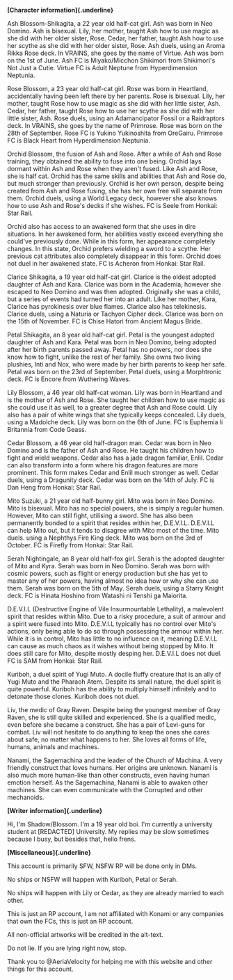**[Character information]{.underline}**

Ash Blossom-Shikagita, a 22 year old half-cat girl. Ash was born in Neo
Domino. Ash is bisexual. Lily, her mother, taught Ash how to use magic
as she did with her older sister, Rose. Cedar, her father, taught Ash
how to use her scythe as she did with her older sister, Rose. Ash duels,
using an Aroma Rikka Rose deck. In VRAINS, she goes by the name of Virtue. Ash
was born on the 1st of June. Ash FC is Miyako/Micchon Shikimori from
Shikimori\'s Not Just a Cutie. Virtue FC is Adult Neptune from Hyperdimension
Neptunia.

Rose Blossom, a 23 year old half-cat girl. Rose was born in Heartland,
accidentally having been left there by her parents. Rose is bisexual.
Lily, her mother, taught Rose how to use magic as she did with her
little sister, Ash. Cedar, her father, taught Rose how to use her scythe
as she did with her little sister, Ash. Rose duels, using an
Adamancipator Fossil or a Raidraptors deck. In VRAINS, she goes by the
name of Primrose. Rose was born on the 28th of September. Rose FC is
Yukino Yukinoshita from OreGairu. Primrose FC is Black Heart from
Hyperdimension Neptunia.

Orchid Blossom, the fusion of Ash and Rose. After a while of Ash and
Rose training, they obtained the ability to fuse into one being. Orchid
lays dormant within Ash and Rose when they aren\'t fused. Like Ash and
Rose, she is half cat. Orchid has the same skills and abilities that Ash
and Rose do, but much stronger than previously. Orchid is her own
person, despite being created from Ash and Rose fusing, she has her own
free will separate from them. Orchid duels, using a World Legacy deck,
however she also knows how to use Ash and Rose's decks if she wishes. FC
is Seele from Honkai: Star Rail.

Orchid also has access to an awakened form that she uses in dire
situations. In her awakened form, her abilities vastly exceed everything
she could've previously done. While in this form, her appearance
completely changes. In this state, Orchid prefers wielding a sword to a
scythe. Her previous cat attributes also completely disappear in this
form. Orchid does not duel in her awakened state. FC is Acheron from
Honkai: Star Rail.

Clarice Shikagita, a 19 year old half-cat girl. Clarice is the oldest
adopted daughter of Ash and Kara. Clarice was born in the Academia,
however she escaped to Neo Domino and was then adopted. Originally she
was a child, but a series of events had turned her into an adult. Like
her mother, Kara, Clarice has pyrokinesis over blue flames. Clarice also
has telekinesis. Clarice duels, using a Naturia or Tachyon Cipher deck.
Clarice was born on the 15th of November. FC is Chise Hatori from
Ancient Magus Bride.

Petal Shikagita, an 8 year old half-cat girl. Petal is the youngest
adopted daughter of Ash and Kara. Petal was born in Neo Domino, being
adopted after her birth parents passed away. Petal has no powers, nor
does she know how to fight, unlike the rest of her family. She owns two
living plushies, Inti and Nox, who were made by her birth parents to
keep her safe. Petal was born on the 23rd of September. Petal duels,
using a Morphtronic deck. FC is Encore from Wuthering Waves.

Lily Blossom, a 46 year old half-cat woman. Lily was born in Heartland
and is the mother of Ash and Rose. She taught her children how to use
magic as she could use it as well, to a greater degree that Ash and Rose
could. Lily also has a pair of white wings that she typically keeps
concealed. Lily duels, using a Madolche deck. Lily was born on the 6th
of June. FC is Euphemia li Britannia from Code Geass.

Cedar Blossom, a 46 year old half-dragon man. Cedar was born in Neo
Domino and is the father of Ash and Rose. He taught his children how to
fight and wield weapons. Cedar also has a jade dragon familiar, Enlil.
Cedar can also transform into a form where his dragon features are more
prominent. This form makes Cedar and Enlil much stronger as well. Cedar
duels, using a Dragunity deck. Cedar was born on the 14th of July. FC is
Dan Heng from Honkai: Star Rail.

Mito Suzuki, a 21 year old half-bunny girl. Mito was born in Neo Domino.
Mito is bisexual. Mito has no special powers, she is simply a regular
human. However, Mito can still fight, utilising a sword. She has also
been permanently bonded to a spirit that resides within her, D.E.V.I.L.
D.E.V.I.L can help Mito out, but it tends to disagree with Mito most of
the time. Mito duels. using a Nephthys Fire King deck. Mito was born on
the 3rd of October. FC is Firefly from Honkai: Star Rail.

Serah Nightingale, an 8 year old half-fox girl. Serah is the adopted
daughter of Mito and Kyra. Serah was born in Neo Domino. Serah was born
with cosmic powers, such as flight or energy production but she has yet
to master any of her powers, having almost no idea how or why she can
use them. Serah was born on the 5th of May. Serah duels, using a Starry
Knight deck. FC is Hinata Hoshino from Watashi ni Tenshi ga Maiorita.

D.E.V.I.L (Destructive Engine of Vile Insurmountable Lethality), a
malevolent spirit that resides within Mito. Due to a risky procedure, a
suit of armour and a spirit were fused into Mito. D.E.V.I.L typically
has no control over Mito's actions, only being able to do so through
possessing the armour within her. While it is in control, Mito has
little to no influence on it, meaning D.E.V.I.L can cause as much chaos
as it wishes without being stopped by Mito. It does still care for Mito,
despite mostly desping her. D.E.V.I.L does not duel. FC is SAM from
Honkai: Star Rail.

Kuriboh, a duel spirit of Yugi Muto. A docile fluffy creature that is an
ally of Yugi Muto and the Pharaoh Atem. Despite its small nature, the
duel spirit is quite powerful. Kuriboh has the ability to multiply
himself infinitely and to detonate those clones. Kuriboh does not duel.

Liv, the medic of Gray Raven. Despite being the youngest member of Gray
Raven, she is still quite skilled and experienced. She is a qualified
medic, even before she became a construct. She has a pair of Levi-guns
for combat. Liv will not hesitate to do anything to keep the ones she
cares about safe, no matter what happens to her. She loves all forms of
life, humans, animals and machines.

Nanami, the Sagemachina and the leader of the Church of Machina. A very
friendly construct that loves humans. Her origins are unknown. Nanami is
also much more human-like than other constructs, even having human
emotion herself. As the Sagemachina, Nanami is able to awaken other
machines. She can even communicate with the Corrupted and other
mechanoids.

**[Writer information]{.underline}**

Hi, I'm Shadow/Blossom. I'm a 19 year old boi. I'm currently a
university student at \[REDACTED\] University. My replies may be slow
sometimes because I busy, but besides that, hello frens.

**[Miscellaneous]{.underline}**

This account is primarily SFW, NSFW RP will be done only in DMs.

No ships or NSFW will happen with Kuriboh, Petal or Serah.

No ships will happen with Lily or Cedar, as they are already married to
each other.

This is just an RP account, I am not affiliated with Konami or any
companies that own the FCs, this is just an RP account.

All non-official artworks will be credited in the alt-text.

Do not lie. If you are lying right now, stop.

Thank you to \@AeriaVelocity for helping me with this website and other
things for this account.
